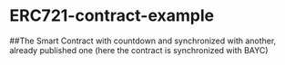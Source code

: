 # ERC721-contract-example

##The Smart Contract with countdown and synchronized with another, already published one (here the contract is synchronized with BAYC)
